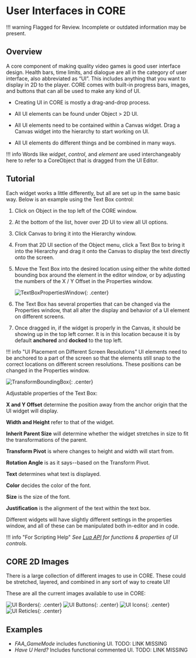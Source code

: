# User Interfaces in CORE

!!! warning
    Flagged for Review.
    Incomplete or outdated information may be present.

## Overview

A core component of making quality video games is good user interface design. Health bars, time limits, and dialogue are all in the category of user interface, also abbreviated as “UI”. This includes anything that you want to display in 2D to the player. CORE comes with built-in progress bars, images, and buttons that can all be used to make any kind of UI.

- Creating UI in CORE is mostly a drag-and-drop process.

- All UI elements can be found under Object > 2D UI.

- All UI elements need to be contained within a Canvas widget. Drag a Canvas widget into the hierarchy to start working on UI.

- All UI elements do different things and be combined in many ways.

!!! info
    Words like *widget*, *control*, and *element* are used interchangeably here to refer to a CoreObject that is dragged from the UI Editor.

## Tutorial

Each widget works a little differently, but all are set up in the same basic way.
Below is an example using the Text Box control:

1. Click on Object in the top left of the CORE window.

2. At the bottom of the list, hover over 2D UI to view all UI options.

3. Click Canvas to bring it into the Hierarchy window.

4. From that 2D UI section of the Object menu, click a Text Box to bring it into the Hierarchy and drag it onto the Canvas to display the text directly onto the screen.

5. Move the Text Box into the desired location using either the white dotted bounding box around the element in the editor window, or by adjusting the numbers of the X / Y Offset in the Properties window.

    ![TextBoxPropertiesWindow](../../img/EditorManual/UI/WidgetExampole.png "image_tooltip"){: .center}

6. The Text Box has several properties that can be changed via the Properties window, that all alter the display and behavior of a UI element on different screens.

7. Once dragged in, if the widget is properly in the Canvas, it should be showing up in the top left corner.
    It is in this location because it is by default **anchored** and **docked** to the top left.

!!! info "UI Placement on Different Screen Resolutions"
     UI elements need to be anchored to a part of the screen so that the elements still snap to the correct locations on different screen resolutions. These positions can be changed in the Properties window.

![TransformBoundingBox](../../img/EditorManual/UI/TextBoxUiElement.png "image_tooltip"){: .center}

Adjustable properties of the Text Box:

**X and Y Offset** determine the position away from the anchor origin that the UI widget will display.

**Width and Height** refer to that of the widget.

**Inherit Parent Size** will determine whether the widget stretches in size to fit the transformations of the parent.

**Transform Pivot** is where changes to height and width will start from.

**Rotation Angle** is as it says--based on the Transform Pivot.

**Text** determines what text is displayed.

**Color** decides the color of the font.

**Size** is the size of the font.

**Justification** is the alignment of the text within the text box.

Different widgets will have slightly different settings in the properties window, and all of these can be manipulated both in-editor and in code.

!!! info "For Scripting Help"
    *See [Lua API](../../core_api.md) for functions & properties of UI controls.*

## CORE 2D Images

There is a large collection of different images to use in CORE. These could be stretched, layered, and combined in any sort of way to create UI!

These are all the current images available to use in CORE:

![UI Borders](../../img/EditorManual/UI/uiAssets_borders.png "image_tooltip"){: .center}
![UI Buttons](../../img/EditorManual/UI/uiAssets_buttons.png "image_tooltip"){: .center}
![UI Icons](../../img/EditorManual/UI/uiAssets_icons.png "image_tooltip"){: .center}
![UI Reticles](../../img/EditorManual/UI/uiAssets_reticles.png "image_tooltip"){: .center}

## Examples

- *FAA_GameMode* includes functioning UI. TODO: LINK MISSING
- *Have U Herd?* Includes functional commented UI. TODO: LINK MISSING
